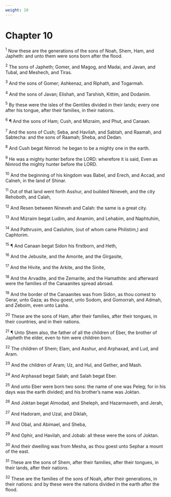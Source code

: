 ```yaml
---
weight: 10
---
```


# Chapter 10

<sup>1</sup> Now these are the generations of the sons of Noah, Shem, Ham, and Japheth: and unto them were sons born after the flood. 

<sup>2</sup> The sons of Japheth; Gomer, and Magog, and Madai, and Javan, and Tubal, and Meshech, and Tiras. 

<sup>3</sup> And the sons of Gomer; Ashkenaz, and Riphath, and Togarmah. 

<sup>4</sup> And the sons of Javan; Elishah, and Tarshish, Kittim, and Dodanim. 

<sup>5</sup> By these were the isles of the Gentiles divided in their lands; every one after his tongue, after their families, in their nations. 

<sup>6</sup> ¶ And the sons of Ham; Cush, and Mizraim, and Phut, and Canaan. 

<sup>7</sup> And the sons of Cush; Seba, and Havilah, and Sabtah, and Raamah, and Sabtecha: and the sons of Raamah; Sheba, and Dedan. 

<sup>8</sup> And Cush begat Nimrod: he began to be a mighty one in the earth. 

<sup>9</sup> He was a mighty hunter before the LORD: wherefore it is said, Even as Nimrod the mighty hunter before the LORD. 

<sup>10</sup> And the beginning of his kingdom was Babel, and Erech, and Accad, and Calneh, in the land of Shinar. 

<sup>11</sup> Out of that land went forth Asshur, and builded Nineveh, and the city Rehoboth, and Calah, 

<sup>12</sup> And Resen between Nineveh and Calah: the same is a great city. 

<sup>13</sup> And Mizraim begat Ludim, and Anamim, and Lehabim, and Naphtuhim, 

<sup>14</sup> And Pathrusim, and Casluhim, (out of whom came Philistim,) and Caphtorim. 

<sup>15</sup> ¶ And Canaan begat Sidon his firstborn, and Heth, 

<sup>16</sup> And the Jebusite, and the Amorite, and the Girgasite, 

<sup>17</sup> And the Hivite, and the Arkite, and the Sinite, 

<sup>18</sup> And the Arvadite, and the Zemarite, and the Hamathite: and afterward were the families of the Canaanites spread abroad. 

<sup>19</sup> And the border of the Canaanites was from Sidon, as thou comest to Gerar, unto Gaza; as thou goest, unto Sodom, and Gomorrah, and Admah, and Zeboim, even unto Lasha. 

<sup>20</sup> These are the sons of Ham, after their families, after their tongues, in their countries, and in their nations. 

<sup>21</sup> ¶ Unto Shem also, the father of all the children of Eber, the brother of Japheth the elder, even to him were children born. 

<sup>22</sup> The children of Shem; Elam, and Asshur, and Arphaxad, and Lud, and Aram. 

<sup>23</sup> And the children of Aram; Uz, and Hul, and Gether, and Mash. 

<sup>24</sup> And Arphaxad begat Salah; and Salah begat Eber. 

<sup>25</sup> And unto Eber were born two sons: the name of one was Peleg; for in his days was the earth divided; and his brother’s name was Joktan. 

<sup>26</sup> And Joktan begat Almodad, and Sheleph, and Hazarmaveth, and Jerah, 

<sup>27</sup> And Hadoram, and Uzal, and Diklah, 

<sup>28</sup> And Obal, and Abimael, and Sheba, 

<sup>29</sup> And Ophir, and Havilah, and Jobab: all these were the sons of Joktan. 

<sup>30</sup> And their dwelling was from Mesha, as thou goest unto Sephar a mount of the east. 

<sup>31</sup> These are the sons of Shem, after their families, after their tongues, in their lands, after their nations. 

<sup>32</sup> These are the families of the sons of Noah, after their generations, in their nations: and by these were the nations divided in the earth after the flood. 


